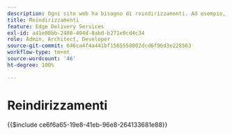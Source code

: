 ```yaml
---
description: Ogni sito web ha bisogno di reindirizzamenti. Ad esempio, se riposizioni o elimini il contenuto, desideri che gli utenti possano comunque trovarlo o scegliere l’alternativa migliore. Per ulteriori informazioni sull’eliminazione di contenuti, consulta il documento Authoring e pubblicazione dei contenuti.
title: Reindirizzamenti
feature: Edge Delivery Services
exl-id: a41e08bb-2488-494d-8abd-b271e0cd4c34
role: Admin, Architect, Developer
source-git-commit: 646ca4f4a441bf1565558002dcd6f96d3e228563
workflow-type: tm+mt
source-wordcount: '46'
ht-degree: 100%

---
```


# Reindirizzamenti

{{$include ce6f6a65-19e8-41eb-96e8-264133681e88}}
